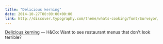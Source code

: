 ```yaml
---
title: "Delicious kerning"
date: 2014-10-27T00:00:00+00:00
link: http://discover.typography.com/theme/whats-cooking/font/Surveyor/
---
```

[Delicious kerning](http://discover.typography.com/theme/whats-cooking/font/Surveyor/) &mdash; 
 H&amp;Co: Want to see restaurant menus that don't look terrible?  
